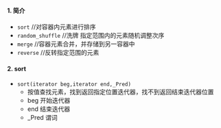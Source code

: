 #### 1. 简介
+ `sort` //对容器内元素进行排序
+ `random_shuffle` //洗牌 指定范围内的元素随机调整次序
+ `merge` //容器元素合并，并存储到另一容器中
+ `reverse` //反转指定范围的元素

#### 2. sort
+ `sort(iterator beg,iterator end,_Pred)`
    + 按值查找元素，找到返回指定位置迭代器，找不到返回结束迭代器位置
    + beg 开始迭代器
    + end 结束迭代器
    + _Pred 谓词
